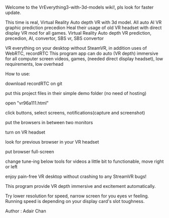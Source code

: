 Welcome to the VrEverything3-with-3d-models wiki!, pls look for faster update.

This time is real, Virtual Reality Auto depth VR with 3d model. All auto AI VR graphic prediction precedion Heal their usage of old VR headset with direct display VR mod for all games. Virtual Reality Auto depth VR prediction, precedion, AI, convertor, SBS vr, SBS convertor

VR everything on your desktop without SteamVR, in addition uses of WebRTC, recordRTC This program app can do auto (VR depth) immersive for all computer screen videos, games, (needed direct display headset), low requirements, low overhead

How to use:

download recordRTC on git

put this project files in their simple demo folder (no need of hosting)

open "vr96a111.html"

click buttons, select screens, notifications(capture and screenshot)

put the browsers in between two monitors

turn on VR headset

look for previous browser in your VR headset

put browser full-screen

change tune-ing below tools for videos a little bit to functionable, move right or left

enjoy pain-free VR desktop without crashing to any StreamVR bugs!

This program provide VR depth immersive and excitement automatically.

Try lower resolution for speed, narrow screen for you eyes vr feeling.
Running speed is depending on your display card's slot toughness.

Author : Adair Chan
